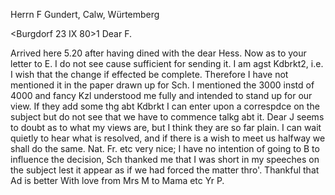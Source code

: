 Herrn F Gundert, Calw, Würtemberg

 <Burgdorf 23 IX 80>1
Dear F.

Arrived here 5.20 after having dined with the dear Hess. Now as to your letter to E. I do not see cause sufficient for sending it. I am agst Kdbrkt2, i.e. I wish that the change if effected be complete. Therefore I have not mentioned it in the paper drawn up for Sch. I mentioned the 3000 instd of 4000 and fancy Kzl understood me fully and intended to stand up for our view. If they add some thg abt Kdbrkt I can enter upon a correspdce on the subject but do not see that we have to commence talkg abt it. Dear J seems to doubt as to what my views are, but I think they are so far plain. I can wait quietly to hear what is resolved, and if there is a wish to meet us halfway we shall do the same. Nat. Fr. etc very nice; I have no intention of going to B to influence the decision, Sch thanked me that I was short in my speeches on the subject lest it appear as if we had forced the matter thro'. Thankful that Ad is better With love from Mrs M to Mama etc  Yr P.
